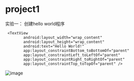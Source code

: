 # project1
实验一：
创建hello world程序
~~~
 <TextView
        android:layout_width="wrap_content"
        android:layout_height="wrap_content"
        android:text="Hello World!"
        app:layout_constraintBottom_toBottomOf="parent"
        app:layout_constraintLeft_toLeftOf="parent"
        app:layout_constraintRight_toRightOf="parent"
        app:layout_constraintTop_toTopOf="parent" />
~~~
![image](https://github.com/lianxinZ/project1/blob/master/images/project1-1.jpg)
